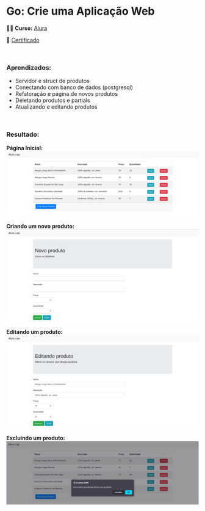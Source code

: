 # Go: Crie uma Aplicação Web

:woman_technologist: <strong>Curso:</strong> [Alura](https://www.alura.com.br/curso-online-go-lang-web)

:page_facing_up: [Certificado](https://cursos.alura.com.br/certificate/73e2aa59-8498-457a-aec0-5f5aebfb3dd8)

<br>

### Aprendizados:

- Servidor e struct de produtos
- Conectando com banco de dados (postgresql)
- Refatoração e página de novos produtos
- Deletando produtos e partials
- Atualizando e editando produtos

<br>

### Resultado:

**Página Inicial:**
![pagina inicial](./result/home.png)

**Criando um novo produto:**
![criando um novo produto](./result/create.png)

**Editando um produto:**
![editando um novo produto](./result/update.png)

**Excluindo um produto:**
![excluindo um novo produto](./result/delete.png)
